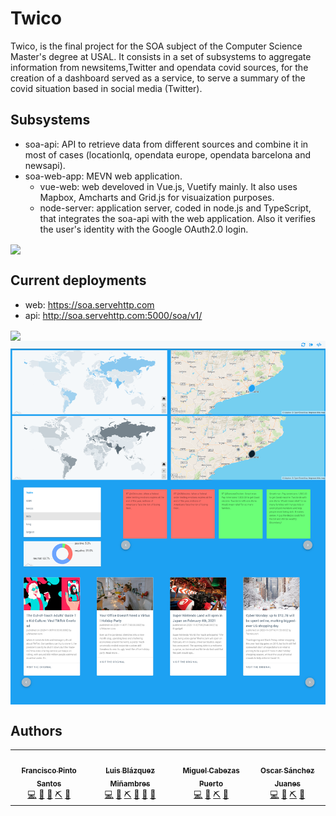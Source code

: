 # Twico
Twico, is the final project for the SOA subject of the Computer Science Master's degree at USAL. It consists in a set of subsystems to aggregate information from newsitems,Twitter and opendata covid sources, for the creation of a dashboard served as a service, to serve a summary of the covid situation based in social media (Twitter).

## Subsystems
- soa-api: API to retrieve data from different sources and combine it in most of cases (locationIq, opendata europe, opendata barcelona and newsapi).
- soa-web-app: MEVN web application.
	- vue-web: web develoved in Vue.js, Vuetify mainly. It also uses Mapbox, Amcharts and Grid.js for visuaization purposes.
	- node-server: application server, coded in node.js and TypeScript, that integrates the soa-api with the web application. Also it verifies the user's identity with the Google OAuth2.0 login.

<img src="https://github.com/GandalFran/soa-final/blob/master/soa-web-app/vue-web/public/img/architecture.png" align="center">

## Current deployments
- web: https://soa.servehttp.com
- api: http://soa.servehttp.com:5000/soa/v1/

<img src="https://github.com/GandalFran/soa-final/blob/master/soa-web-app/vue-web/public/img/twico.PNG" align="center">
<img src="https://github.com/GandalFran/TwiCo/blob/master/soa-web-app/vue-web/public/img/dashboard.png" align="center">

## Authors
<table>
  <tr>
    <td align="center"><a href="https://github.com/GandalFran"><img src="https://avatars2.githubusercontent.com/u/29973536?s=460&u=b45b09f015e310153cd146b8903443c9d0080494&v=4" width="100px;" alt=""/><br /><sub><b>Francisco Pinto Santos</b></sub></a><br /><a href="https://github.com/GandalFran?tab=repositories" title="Code">💻</a> <a href="https://github.com/all-contributors/all-contributors/commits?author=GandalFran" title="Documentation">📖</a> <a href="https://github.com/all-contributors/all-contributors/commits?author=GandalFran" title="Front-end">🎨</a> <a href="https://github.com/all-contributors/all-contributors/commits?author=GandalFran" title="Back-end">⛏</a> <a href="https://github.com/GandalFran" title="Ideas, Planning, & Feedback">🤔</a></td>
    <td align="center"><a href="https://github.com/luisblazquezm"><img src="https://avatars0.githubusercontent.com/u/40697133?s=460&u=82f3e7d01e88b27ea481e57791fa62c9d519d2ac&v=4" width="100px;" alt=""/><br /><sub><b>Luis Blázquez Miñambres</b></sub></a><br /><a href="https://github.com/luisblazquezm?tab=repositories" title="Code">💻</a> <a href="https://github.com/all-contributors/all-contributors/commits?author=luisblazquezm" title="Documentation">📖</a> <a href="https://github.com/all-contributors/all-contributors/commits?author=luisblazquezm" title="Back-end">⛏</a> <a href="https://github.com/all-contributors/all-contributors/commits?author=luisblazquezm" title="IA">🧠</a> <a href="#tool-gandalfran" title="Development and Infrastructure">🔧</a> <a href="https://github.com/luisblazquezm" title="Ideas, Planning, & Feedback">🤔</a></td>
    <td align="center"><a href="https://github.com/MiguelCabezasPuerto"><img src="https://avatars2.githubusercontent.com/u/47638681?s=460&v=4" width="100px;" alt=""/><br /><sub><b>Miguel Cabezas Puerto</b></sub></a><br /> <a href="https://github.com/MiguelCabezasPuerto?tab=repositories" title="Code">💻</a> <a href="https://github.com/all-contributors/all-contributors/commits?author=MiguelCabezasPuerto" title="Documentation">📖</a> <a href="https://github.com/all-contributors/all-contributors/commits?author=MiguelCabezasPuerto" title="Back-end">⛏</a> <a href="https://github.com/MiguelCabezasPuerto" title="Ideas, Planning, & Feedback">🤔</a></td>
    <td align="center"><a href="https://github.com/oscarsanchezj"><img src="https://avatars3.githubusercontent.com/u/48065910?s=460&u=c8287b792cf94981253c644207661e75fbda96c2&v=4" width="100px;" alt=""/><br /><sub><b>Oscar Sánchez Juanes</b></sub></a><br /> <a href="https://github.com/oscarsanchezj?tab=repositories" title="Code">💻</a> <a href="https://github.com/all-contributors/all-contributors/commits?author=oscarsanchezj" title="Documentation">📖</a> <a href="https://github.com/all-contributors/all-contributors/commits?author=oscarsanchezj" title="Back-end">⛏</a> <a href="https://github.com/oscarsanchezj" title="Ideas, Planning, & Feedback">🤔</a></td>
  </tr>
